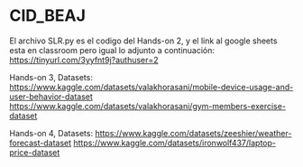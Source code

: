 # CID_BEAJ
El archivo SLR.py es el codigo del Hands-on 2, y el link al google sheets esta en classroom pero igual lo adjunto a continuación:
https://tinyurl.com/3yyfnt9j?authuser=2

Hands-on 3, Datasets: 
https://www.kaggle.com/datasets/valakhorasani/mobile-device-usage-and-user-behavior-dataset
https://www.kaggle.com/datasets/valakhorasani/gym-members-exercise-dataset

Hands-on 4, Datasets:
https://www.kaggle.com/datasets/zeeshier/weather-forecast-dataset
https://www.kaggle.com/datasets/ironwolf437/laptop-price-dataset
